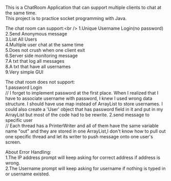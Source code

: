 This is a ChatRoom Application that can support multiple clients to chat at the same time.  
This project is to practice socket programming with Java.  

The chat room can support:\<br />
	1.Unique Username Login(no password)<br />
	2.Send Anonymous message<br />
	3.List All Users<br />
	4.Multiple user chat at the same time<br />
	5.Does not crush when one client exit<br />
	6.Server side monitoring message<br />
	7.A txt that log all messages<br />
	8.A txt that have all usernames<br />
	9.Very simple GUI<br />

The chat room does not support:<br />
	1.password Login <br />
	// I forget to implement password at the first place. When I realized that I have to associate username with password,
	   I knew I used wrong data structure. I should have use map instead of ArrayList to store usernames. I could also
	   create a 'User' object that has password field in it and put in my ArrayList but most of the code had to be rewrite.
	2.send message to specific user<br />
	// Each thread has a PrinterWriter and all of them have the same variable name "out" and they are stored in one ArrayList,I don't know how to pull out one specific thread and let its writer to push message onto one user's screen.

	
About Error Handling:<br />
	1.The IP address prompt will keep asking for correct address if address is wrong.<br />
	2.The Username prompt will keep asking for username if nothing is typed in or username existed.
	
	   
	
